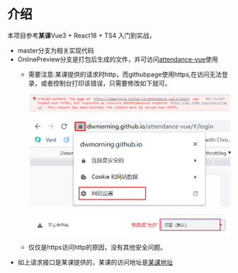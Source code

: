 # 介绍

本项目参考**某课**Vue3 + React18 + TS4 入门到实战，

- master分支为相关实现代码
- OnlinePreview分支是打包后生成的文件，并可访问[attendance-vue](https://dwmorning.github.io/attendance-vue)使用
  - 需要注意:某课提供的请求时http，而githubpage使用https,在访问无法登录，或者控制台打印该错误，只需要修改如下就可。

    ![1681270865509](image/README/1681270865509.png)

    ![1681270917720](image/README/1681270917720.png)

    ![1681270987842](image/README/1681270987842.png)
  - 仅仅是https访问http的原因，没有其他安全问题。
- 如上请求接口是某课提供的，某课的访问地址是[某课地址](http://vue.h5ke.top/login)
